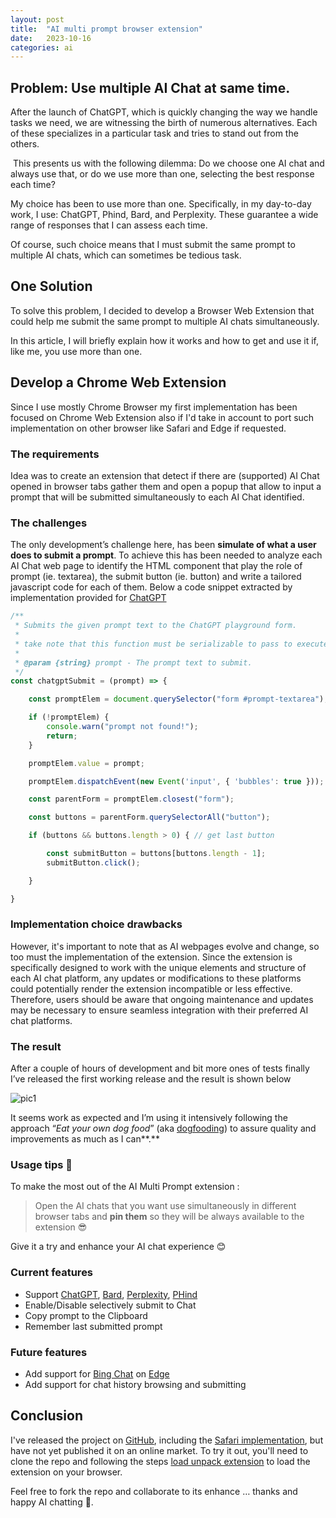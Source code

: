 ```yaml
---
layout: post
title:  "AI multi prompt browser extension"
date:   2023-10-16
categories: ai
---
```


## Problem: Use multiple AI Chat at same time.

After the launch of ChatGPT, which is quickly changing the way we handle tasks we need, we are witnessing the birth of numerous alternatives. Each of these specializes in a particular task and tries to stand out from the others.

 This presents us with the following dilemma: Do we choose one AI chat and always use that, or do we use more than one, selecting the best response each time?

My choice has been to use more than one. Specifically, in my day-to-day work, I use: ChatGPT, Phind, Bard, and Perplexity. These guarantee a wide range of responses that I can assess each time.

Of course, such choice means that I must submit the same prompt to multiple AI chats, which can sometimes be tedious task.

## One Solution

To solve this problem, I decided to develop a Browser Web Extension that could help me submit the same prompt to multiple AI chats simultaneously.

In this article, I will briefly explain how it works and how to get and use it if, like me, you use more than one.

## Develop a Chrome Web Extension

Since I use mostly Chrome Browser my first implementation has been focused on Chrome Web Extension also if I'd take in account to port such implementation on other browser like Safari and Edge if requested.

### The requirements

Idea was to create an extension that detect if there are (supported) AI Chat opened in browser tabs gather them and open a popup that allow to input a prompt that will be submitted simultaneously to each AI Chat identified.

### The challenges

The only development’s challenge here, has been **simulate of what a user does to submit a prompt**. To achieve this has been needed to analyze each AI Chat web page to identify the HTML component that play the role of prompt (ie. textarea), the submit button (ie. button) and write a tailored javascript code for each of them. Below a code snippet extracted by implementation provided for [ChatGPT]

```typescript
/**
 * Submits the given prompt text to the ChatGPT playground form.
 * 
 * take note that this function must be serializable to pass to executeScript. Don't call subfunction etc.
 * 
 * @param {string} prompt - The prompt text to submit.
 */
const chatgptSubmit = (prompt) => {

    const promptElem = document.querySelector("form #prompt-textarea");

    if (!promptElem) {
        console.warn("prompt not found!");
        return;
    }

    promptElem.value = prompt;

    promptElem.dispatchEvent(new Event('input', { 'bubbles': true }));

    const parentForm = promptElem.closest("form");

    const buttons = parentForm.querySelectorAll("button");

    if (buttons && buttons.length > 0) { // get last button

        const submitButton = buttons[buttons.length - 1];
        submitButton.click();

    }

}  
```

### Implementation choice drawbacks

However, it's important to note that as AI webpages evolve and change, so too must the implementation of the extension. Since the extension is specifically designed to work with the unique elements and structure of each AI chat platform, any updates or modifications to these platforms could potentially render the extension incompatible or less effective. Therefore, users should be aware that ongoing maintenance and updates may be necessary to ensure seamless integration with their preferred AI chat platforms. 

### The result

After a couple of hours of development and bit more ones of tests finally I’ve released the first working release and the result is shown below

![pic1](../../../../assets/ai-multi-prompt-browser-extension/pic1.png)

It seems work as expected and I’m using it intensively following the approach “_Eat your own dog food_” (aka [dogfooding]) to assure quality and improvements as much as I can**.**

### Usage tips 🔧

To make the most out of the AI Multi Prompt extension :

> Open the AI chats that you want use simultaneously in different browser tabs and **pin them** so they will be always available to the extension 😎

Give it a try and enhance your AI chat experience 😊

### Current features

- Support [ChatGPT], [Bard], [Perplexity], [PHind]
- Enable/Disable selectively submit to Chat
- Copy prompt to the Clipboard
- Remember last submitted prompt

### Future features

- Add support for [Bing Chat][bing] on [Edge]
- Add support for chat history browsing and submitting

## Conclusion

I've released the project on [GitHub], including the [Safari implementation][safari], but have not yet published it on an online market. To try it out, you'll need to clone the repo and following the steps [load unpack extension][load-unpacked] to load the extension on your browser.

Feel free to fork the repo and collaborate to its enhance … thanks and happy AI chatting 💬.


[chatgpt]: https://chat.openai.com
[bard]: https://bard.google.com/
[perplexity]: https://perplexity.ai/
[phind]: https://phind.com/
[github]: https://github.com/julienc91/ai-multi-prompt-browser-extension
[chrome]: https://www.google.com/chrome/
[load-unpacked]: https://developer.chrome.com/docs/extensions/mv3/getstarted/development-basics/#load-unpacked
[bing]: https://www.bing.com/business/ai-chat
[safari]: https://developer.apple.com/documentation/safariservices/safari_web_extensions
[lex]: https://aws.amazon.com/lex/
[edge]: https://www.microsoft.com/en-us/edge
[dogfooding]: https://en.wikipedia.org/wiki/Eating_your_own_dog_food

